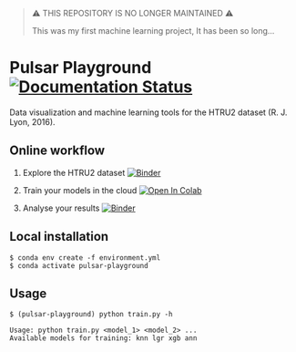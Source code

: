 > ⚠️ THIS REPOSITORY IS NO LONGER MAINTAINED ⚠️
>
> This was my first machine learning project, It has been so long...

# Pulsar Playground [![Documentation Status](https://readthedocs.org/projects/pulsar-playground/badge/?version=latest)](https://pulsar-playground.readthedocs.io/en/latest/?badge=latest)


Data visualization and machine learning tools for the HTRU2 dataset (R. J. Lyon, 2016).

## Online workflow
1. Explore the HTRU2 dataset [![Binder](https://mybinder.org/badge_logo.svg)](https://mybinder.org/v2/gh/epassaro/pulsar-playground/master?urlpath=%2Fapps%2F/ExploreDataset.ipynb)

2. Train your models in the cloud [![Open In Colab](https://colab.research.google.com/assets/colab-badge.svg)](https://colab.research.google.com/drive/1a7lkOa8P9LscQEbcvojIR_mMP4MtaWnv)

3. Analyse your results [![Binder](https://mybinder.org/badge_logo.svg)](https://mybinder.org/v2/gh/epassaro/pulsar-playground/master?urlpath=%2Fapps%2F/ModelEval.ipynb)

## Local installation
```
$ conda env create -f environment.yml
$ conda activate pulsar-playground
```
## Usage
```
$ (pulsar-playground) python train.py -h

Usage: python train.py <model_1> <model_2> ...
Available models for training: knn lgr xgb ann
```
